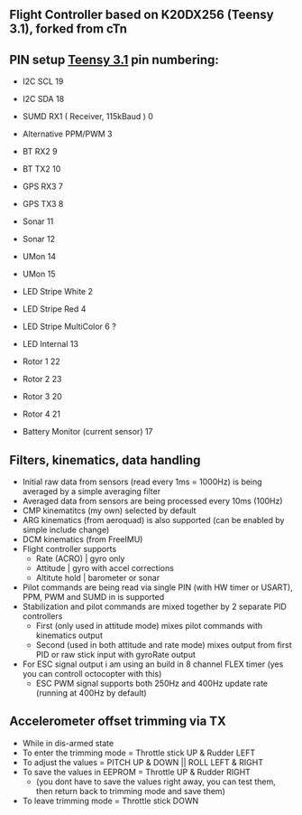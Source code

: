 Flight Controller based on K20DX256 (Teensy 3.1), forked from cTn
------------------------------------------------

PIN setup [Teensy 3.1](https://www.pjrc.com/teensy/teensy31.html) pin numbering:
------------------------------------
  - I2C SCL 19
  - I2C SDA 18
  
  - SUMD RX1 ( Receiver, 115kBaud ) 0
  - Alternative PPM/PWM 3
  
  - BT RX2 9
  - BT TX2 10
  
  - GPS RX3 7
  - GPS TX3 8
 
  - Sonar 11
  - Sonar 12
  
  - UMon 14
  - UMon 15
  
  - LED Stripe White 2
  - LED Stripe Red 4
  - LED Stripe MultiColor 6 ? 
  - LED Internal 13

  - Rotor 1 22
  - Rotor 2 23
  - Rotor 3 20
  - Rotor 4 21
  
  - Battery Monitor (current sensor) 17
  
Filters, kinematics, data handling
----------------------------------
  - Initial raw data from sensors (read every 1ms = 1000Hz) is being averaged by a simple averaging filter
  - Averaged data from sensors are being processed every 10ms (100Hz)
  - CMP kinematitcs (my own) selected by default
  - ARG kinematics (from aeroquad) is also supported (can be enabled by simple include change)
  - DCM kinematics (from FreeIMU)
  - Flight controller supports
    - Rate (ACRO) | gyro only
    - Attitude | gyro with accel corrections
    - Altitute hold | barometer or sonar
  - Pilot commands are being read via single PIN (with HW timer or USART), PPM, PWM and SUMD in is supported
  - Stabilization and pilot commands are mixed together by 2 separate PID controllers
    - First (only used in attitude mode) mixes pilot commands with kinematics output
    - Second (used in both attitude and rate mode) mixes output from first PID or raw stick input with gyroRate output
  - For ESC signal output i am using an build in 8 channel FLEX timer (yes you can controll octocopter with this)
    - ESC PWM signal supports both 250Hz and 400Hz update rate (running at 400Hz by default)

Accelerometer offset trimming via TX
------------------------------------
  - While in dis-armed state
  - To enter the trimming mode = Throttle stick UP & Rudder LEFT
  - To adjust the values = PITCH UP & DOWN || ROLL LEFT & RIGHT
  - To save the values in EEPROM = Throttle UP & Rudder RIGHT 
    - (you dont have to save the values right away, you can test them, then return back to trimming mode and save them)
  - To leave trimming mode = Throttle stick DOWN